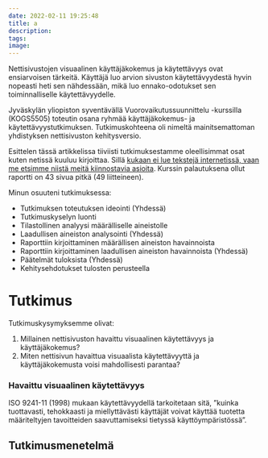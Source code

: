 ```yaml
---
date: 2022-02-11 19:25:48
title: a
description:
tags:
image:
---
```

Nettisivustojen visuaalinen käyttäjäkokemus ja käytettävyys ovat ensiarvoisen tärkeitä. Käyttäjä luo arvion sivuston käytettävyydestä hyvin nopeasti heti sen nähdessään, mikä luo ennako-odotukset sen toiminnalliselle käytettävyydelle.

Jyväskylän yliopiston syventävällä Vuorovaikutussuunnittelu -kurssilla (KOGS5505) toteutin osana ryhmää käyttäjäkokemus- ja käytettävyystutkimuksen. Tutkimuskohteena oli nimeltä mainitsemattoman yhdistyksen nettisivuston kehitysversio.

Esittelen tässä artikkelissa tiiviisti tutkimuksestamme oleellisimmat osat kuten netissä kuuluu kirjoittaa. Sillä [kukaan ei lue tekstejä internetissä, vaan me etsimme niistä meitä kiinnostavia asioita](https://www.nngroup.com/articles/f-shaped-pattern-reading-web-content/). Kurssin palautuksena ollut raportti on 43 sivua pitkä (49 liitteineen).

Minun osuuteni tutkimuksessa:

* Tutkimuksen toteutuksen ideointi (Yhdessä)
* Tutkimuskyselyn luonti
* Tilastollinen analyysi määrälliselle aineistolle
* Laadullisen aineiston analysointi (Yhdessä)
* Raporttiin kirjoittaminen määrällisen aineiston havainnoista
* Raporttiin kirjoittaminen laadullisen aineiston havainnoista (Yhdessä)
* Päätelmät tuloksista (Yhdessä)
* Kehitysehdotukset tulosten perusteella

# Tutkimus

Tutkimuskysymyksemme olivat:

1. Millainen nettisivuston havaittu visuaalinen käytettävyys ja käyttäjäkokemus?
2. Miten nettisivun havaittua visuaalista käytettävyyttä ja käyttäjäkokemusta voisi mahdollisesti parantaa?

### Havaittu visuaalinen käytettävyys

ISO 9241-11 (1998) mukaan käytettävyydellä tarkoitetaan sitä, ”kuinka tuottavasti, tehokkaasti ja miellyttävästi käyttäjät voivat käyttää tuotetta määriteltyjen tavoitteiden saavuttamiseksi tietyssä käyttöympäristössä”.

## Tutkimusmenetelmä
